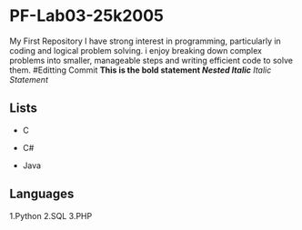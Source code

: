 # PF-Lab03-25k2005
My First Repository
I have strong interest in programming, particularly in coding and logical problem solving. i enjoy breaking down complex problems into smaller, manageable steps and writing efficient code to solve them.
#Editting Commit
**This is the bold statement _Nested Italic_**
_Italic Statement_
## Lists
- C
* C#
+ Java
## Languages
1.Python
2.SQL
3.PHP
